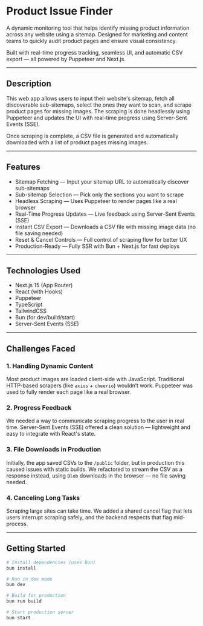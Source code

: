 # Product Issue Finder

A dynamic monitoring tool that helps identify missing product information across any website using a sitemap. Designed for marketing and content teams to quickly audit product pages and ensure visual consistency.

Built with real-time progress tracking, seamless UI, and automatic CSV export — all powered by Puppeteer and Next.js.

---

## Description

This web app allows users to input their website's sitemap, fetch all discoverable sub-sitemaps, select the ones they want to scan, and scrape product pages for missing images. The scraping is done headlessly using Puppeteer and updates the UI with real-time progress using Server-Sent Events (SSE).

Once scraping is complete, a CSV file is generated and automatically downloaded with a list of product pages missing images.

---

## Features

- Sitemap Fetching — Input your sitemap URL to automatically discover sub-sitemaps
- Sub-sitemap Selection — Pick only the sections you want to scrape
- Headless Scraping — Uses Puppeteer to render pages like a real browser
- Real-Time Progress Updates — Live feedback using Server-Sent Events (SSE)
- Instant CSV Export — Downloads a CSV file with missing image data (no file saving needed)
- Reset & Cancel Controls — Full control of scraping flow for better UX
- Production-Ready — Fully SSR with Bun + Next.js for fast deploys

---

## Technologies Used

- Next.js 15 (App Router)
- React (with Hooks)
- Puppeteer
- TypeScript
- TailwindCSS
- Bun (for dev/build/start)
- Server-Sent Events (SSE)

---

## Challenges Faced

### 1. Handling Dynamic Content
Most product images are loaded client-side with JavaScript. Traditional HTTP-based scrapers (like `axios` + `cheerio`) wouldn’t work. Puppeteer was used to fully render each page like a real browser.

### 2. Progress Feedback
We needed a way to communicate scraping progress to the user in real time. Server-Sent Events (SSE) offered a clean solution — lightweight and easy to integrate with React's state.

### 3. File Downloads in Production
Initially, the app saved CSVs to the `/public` folder, but in production this caused issues with static builds. We refactored to stream the CSV as a response instead, using `Blob` downloads in the browser — no file saving needed.

### 4. Canceling Long Tasks
Scraping large sites can take time. We added a shared cancel flag that lets users interrupt scraping safely, and the backend respects that flag mid-process.

---

## Getting Started

```bash
# Install dependencies (uses Bun)
bun install

# Run in dev mode
bun dev

# Build for production
bun run build

# Start production server
bun start
